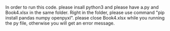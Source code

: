 In order to run this code. please insall python3 and please have a.py and Book4.xlsx in the same folder.
Right in the folder, please use command "pip install pandas numpy openpyxl".
please close Book4.xlsx while you running the py file, otherwise you will get an error message.
